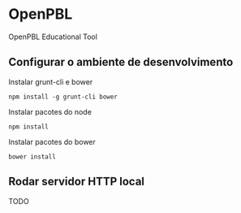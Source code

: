 # OpenPBL
OpenPBL Educational Tool

## Configurar o ambiente de desenvolvimento
Instalar grunt-cli e bower

`npm install -g grunt-cli bower`

Instalar pacotes do node

`npm install`

Instalar pacotes do bower

`bower install`

## Rodar servidor HTTP local

TODO
